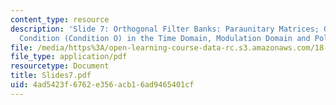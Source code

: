 ```yaml
---
content_type: resource
description: 'Slide 7: Orthogonal Filter Banks: Paraunitary Matrices; Orthogonality
  Condition (Condition O) in the Time Domain, Modulation Domain and Polyphase Domain.'
file: /media/https%3A/open-learning-course-data-rc.s3.amazonaws.com/18-327-wavelets-filter-banks-and-applications-spring-2003/4ad5423f6762e356acb16ad9465401cf_Slides7.pdf
file_type: application/pdf
resourcetype: Document
title: Slides7.pdf
uid: 4ad5423f-6762-e356-acb1-6ad9465401cf
---
```


